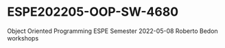 # ESPE202205-OOP-SW-4680
Object Oriented Programming ESPE Semester 2022-05-08
Roberto Bedon workshops
